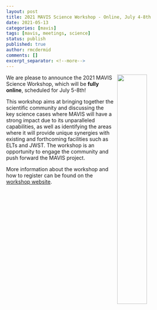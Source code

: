 ```yaml
---
layout: post
title: 2021 MAVIS Science Workshop - Online, July 4-8th
date: 2021-05-13
categories: [mavis]
tags: [mavis, meetings, science]
status: publish
published: true
author: rmcdermid
comments: []
excerpt_separator: <!--more-->
---
```


<img style="float: right; margin:0; padding:0; margin-left: 10px; width:40%; !important" src="{{site.baseurl}}/assets/images/Workshop2021.png">

We are please to announce the 2021 MAVIS Science Workshop, which will be **fully online**, scheduled for July 5-8th!

This workshop aims at bringing together the scientific community and discussing the key science cases where MAVIS will have a strong impact due to its unparalleled capabilities, as well as identifying the areas where it will provide unique synergies with existing and forthcoming facilities such as ELTs and JWST. The workshop is an opportunity to engage the community and push forward the MAVIS project.

More information about the workshop and how to register can be found on the [workshop website](https://indico.ict.inaf.it/event/1420/).
